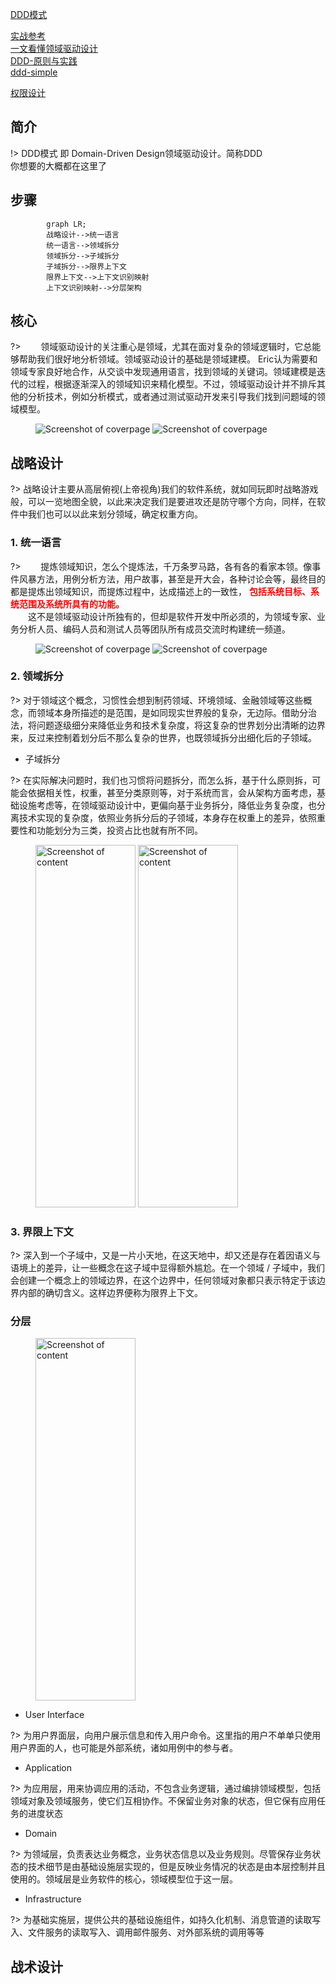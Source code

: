 [DDD模式](https://www.cnblogs.com/wayfarer/archive/2010/06/30/1768694.html ':target=_block domain driver desgin')

[实战参考](https://www.cnblogs.com/yubaolee/p/Catalogue.html ':target=_block domain driver desgin')     
[一文看懂领域驱动设计](https://zhuanlan.zhihu.com/p/347603268 ':target=_block domain driver desgin')  
[DDD-原则与实践](https://blog.csdn.net/weixin_36027743/article/details/113365974 ':target=_block domain driver desgin')  
[ddd-simple](https://github.com/citerus/dddsample-core ':target=_block domain driver desgin')

[权限设计](http://demo.openauth.me:1803/#/login ':target=_block domain driver desgin')

## 简介    
 
!> DDD模式 即 Domain-Driven Design领域驱动设计。简称DDD    
你想要的大概都在这里了
## 步骤

```mermaid
        graph LR;
        战略设计-->统一语言
        统一语言-->领域拆分
        领域拆分-->子域拆分
        子域拆分-->限界上下文
        限界上下文-->上下文识别映射
        上下文识别映射-->分层架构
```
## 核心
?> &emsp;&emsp;领域驱动设计的关注重心是领域，尤其在面对复杂的领域逻辑时，它总能够帮助我们很好地分析领域。领域驱动设计的基础是领域建模。 
Eric认为需要和领域专家良好地合作，从交谈中发现通用语言，找到领域的关键词。领域建模是迭代的过程，根据逐渐深入的领域知识来精化模型。不过，领域驱动设计并不排斥其他的分析技术，例如分析模式，或者通过测试驱动开发来引导我们找到问题域的领域模型。
<figure class="thumbnails">
    <img src="assets/img/ddd/compare.jpg"  alt="Screenshot of coverpage" title="Cover page">
    <img src="assets/img/ddd/domain.jpg"  alt="Screenshot of coverpage" title="Cover page">
</figure>

## 战略设计

?> 战略设计主要从高层俯视(上帝视角)我们的软件系统，就如同玩即时战略游戏般，可以一览地图全貌，以此来决定我们是要进攻还是防守哪个方向，同样，在软件中我们也可以以此来划分领域，确定权重方向。
### 1. 统一语言
?> &emsp;&emsp;提炼领域知识，怎么个提炼法，千万条罗马路，各有各的看家本领。像事件风暴方法，用例分析方法，用户故事，甚至是开大会，各种讨论会等，最终目的都是提炼出领域知识，而提炼过程中，达成描述上的一致性，
**<font color=red>包括系统目标、系统范围及系统所具有的功能。</font>**        
&emsp;&emsp;这不是领域驱动设计所独有的，但却是软件开发中所必须的，为领域专家、业务分析人员、编码人员和测试人员等团队所有成员交流时构建统一频道。
<figure class="thumbnails">
    <img src="assets/img/ddd/talk.jpg"  alt="Screenshot of coverpage" title="Cover page">
    <img src="assets/img/ddd/bug.jpg"  alt="Screenshot of coverpage" title="Cover page">
</figure>

### 2. 领域拆分

?> 对于领域这个概念，习惯性会想到制药领域、环境领域、金融领域等这些概念，而领域本身所描述的是范围，是如同现实世界般的复杂，无边际。借助分治法，将问题逐级细分来降低业务和技术复杂度，将这复杂的世界划分出清晰的边界来，反过来控制着划分后不那么复杂的世界，也既领域拆分出细化后的子领域。

- 子域拆分

?> 在实际解决问题时，我们也习惯将问题拆分，而怎么拆，基于什么原则拆，可能会依据相关性，权重，甚至分类原则等，对于系统而言，会从架构方面考虑，基础设施考虑等，在领域驱动设计中，更偏向基于业务拆分，降低业务复杂度，也分离技术实现的复杂度，依照业务拆分后的子领域，本身存在权重上的差异，依照重要性和功能划分为三类，投资占比也就有所不同。

<figure class="thumbnails">
    <img src="assets/img/ddd/domain-division.jpg" style="width: 160px;height: 580px;" alt="Screenshot of content" title="Content">
    <img src="assets/img/ddd/domain-div-sub.jpg" style="width: 160px;height: 580px;" alt="Screenshot of content" title="Content">
</figure>

### 3. 界限上下文

?> 深入到一个子域中，又是一片小天地，在这天地中，却又还是存在着因语义与语境上的差异，让一些概念在这子域中显得额外尴尬。在一个领域 / 子域中，我们会创建一个概念上的领域边界，在这个边界中，任何领域对象都只表示特定于该边界内部的确切含义。这样边界便称为限界上下文。

### 分层

<figure class="thumbnails">
    <img src="assets/img/ddd/level.jpg" style="width: 160px;height: 580px;" alt="Screenshot of content" title="Content">
</figure>

- User Interface 

?> 为用户界面层，向用户展示信息和传入用户命令。这里指的用户不单单只使用用户界面的人，也可能是外部系统，诸如用例中的参与者。

- Application  

?> 为应用层，用来协调应用的活动，不包含业务逻辑，通过编排领域模型，包括领域对象及领域服务，使它们互相协作。不保留业务对象的状态，但它保有应用任务的进度状态

- Domain 

?> 为领域层，负责表达业务概念，业务状态信息以及业务规则。尽管保存业务状态的技术细节是由基础设施层实现的，但是反映业务情况的状态是由本层控制并且使用的。领域层是业务软件的核心，领域模型位于这一层。

- Infrastructure 

?> 为基础实施层，提供公共的基础设施组件，如持久化机制、消息管道的读取写入、文件服务的读取写入、调用邮件服务、对外部系统的调用等等

## 战术设计
